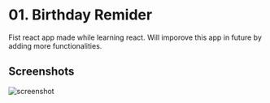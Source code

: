 # 01. Birthday Remider

Fist react app made while learning react. Will imporove this app in future by adding more functionalities.

## Screenshots
![screenshot](https://raw.githubusercontent.com/ArpanDhama2001/react-projects/master/ReactProjects/01-birthday%20reminder/Screenshot-1.jpeg)

